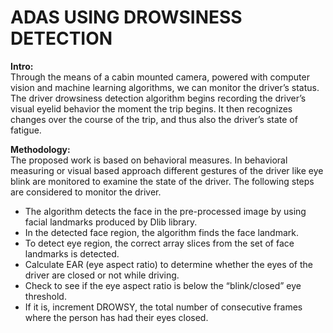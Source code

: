# ADAS USING DROWSINESS DETECTION

**Intro:**
<br>
Through the means of a cabin mounted camera, powered with computer vision and machine learning algorithms, we can monitor the driver’s status.
The driver drowsiness detection algorithm begins recording the driver’s visual eyelid behavior the moment the trip begins.
It then recognizes changes over the course of the trip, and thus also the driver’s state of fatigue.


**Methodology:**
<br>
The proposed work is based on behavioral measures. In behavioral measuring or visual based approach different gestures of 
the driver like eye blink are monitored to examine the state of the driver. The following steps are considered to monitor the driver.

- The algorithm detects the face in the pre-processed image by using facial landmarks produced by Dlib library.
- In the detected face region, the algorithm finds the face landmark.
- To detect eye region, the correct array slices from the set of face landmarks is detected.
- Calculate EAR (eye aspect ratio) to determine whether the eyes of the driver are closed or not while driving.
- Check to see if the eye aspect ratio is below the “blink/closed” eye threshold.
- If it is, increment DROWSY, the total number of consecutive frames where the person has had their eyes closed.


